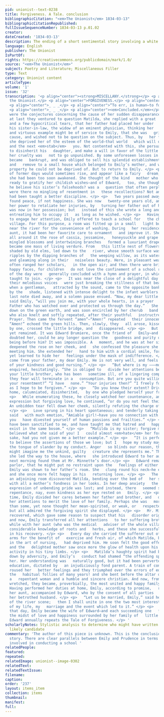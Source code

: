 ```yaml
---
pid: unionist--text-0238
title: Forgiveness. A Tale. conclusion
bibliographicCitation: "<em>The Unionist</em> 1834-03-13"
bibliographicCitationRepublished: 
fullIssueSequenceNumber: 1834-03-13 p.01.02
creator: 
dateCreated: '1834-03-13'
description: The ending of a short sentimental story involving a white woman teacher
language: English
publisher: The Unionist
IsPartOf: 
rights: https://creativecommons.org/publicdomain/mark/1.0/
source: "<em>The Unionist</em>"
subject: Poetry and Literature; Miscellaneous Filler
type: Text
category: Unionist content
articleType: 
volume: '1'
issue: '32'
transcription: '<p align="center"><strong>MISCELLANY.</strong></p> <p align="right">For
  the Unionist.</p> <p align="center">FORGIVENESS.</p> <p align="center">A TALE.</p>
  <p align="center">_ _ _</p> <p align="center">“To err, is human—to forgive, divine.”</p>
  <p align="center">_ _ _</p> <p align="center"><em>Concluded.</em></p> <p>   Various
  were the conjectures concerning the cause of her sudden disappearance,   and when
  at last they ventured to question Matilda, she replied with a great   many signs
  and a few hypocritical tears, that her father had placed her under   the care of
  his sister-in-law, the widow of an eminent physician, thinking her   experience
  and virtuous example might be of service to Emily, that she was   grieved for the
  cause, and wished not to be question on the subject. Thus, by   her false insinuations,
  she deprived her of the esteem of the world—that world   which will one day <em>worship</em>
  and the next <em>stab</em>   you. Not contented with this, she persuaded Mr. Minnette
  to disinherit his   daughter, and make a will in favor of the little George, but
  her cruelty was   not to go unpunished. By some unforeseen losses in trade Mr. Minnette
  became   bankrupt, and was obliged to sell his splendid establishment in —— street,
  and   remove to a small house which belonged to Emily’s mother, and which was the   only
  property he could not be deprived of. But to return to Emily. </p> <p>   The picture
  of former days would sometimes rise, and appear like a fairy   dream, from which
  she had been too soon awakened. She thought of the kind   mother who had been ever
  ready to gratify her childish wishes—and of Edward,   too, she thought much. Would
  he believe his sister’s falsehoods? was a   question that often perplexed her. And
  were there no mingling of resentment in   these recollections? Not any. Her heart
  had been taught a better discipline. </p> <p>   Two years passed away, and Emily
  found peace, if not happiness. She was now   twenty-one years old, and it was in
  her power to retaliate her injuries, by   turning her father out of her house, which
  was now in her possession; but   instead of this she wrote a long and kind letter,
  entreating him to occupy it   as long as he wished. </p> <p>   Having but little
  to engage her attention, Emily offered to teach a school for   the children of the
  village. For this purpose, a room was fitted up in a small   light building, erected
  near the river for the convenience of washing. During   her residence with her kind
  aunt, it had been her favorite care to ornament   and improve it. She had planted
  all around it the rose of cassia, jessamine,   honeysuckle and grape vines. Their
  mingled blossoms and intertwining branches   formed a luxuriant drapery, which soon
  became one mass of living verdure. From   this little nest of flowers, an avenue,
  shaded by old elms, led down to the   river, whose smooth surface was broken into
  ripples by the dipping branches of   the weeping willow, as its waters went sparkling
  and gleaming along in their   noiseless beauty. Here, in pleasant weather, Emily
  often ranged her scholars,   in the open air; and then there were bright eyes and
  happy faces, for children   do not love the confinement of a school room. The exercises
  of the day were   generally concluded with a hymn and prayer, in which all were
  taught to join. </p> <p>   It was near the close of a delightful day in June, and
  their melodious voices   were just breaking the stillness of that beautiful solitude,
  when a gentleman,   attracted by the sound, came to the opposite bank, and, concealed
  by the   shade, listened with intense delight to the infant warblers. </p> <p>   The
  last note died away, and a solemn pause ensued. “Now, my dear little   children,”
  said Emily, “will you join me, with your whole hearts, in a prayer   to our Heavenly
  Father who has watched over and protected us through the day.”   She then kneeled
  down on the green earth, and was soon encircled by her cherub   band of scholars,
  who also knelt and softly repeated, after their youthful   instructress, The Lord’s
  Prayer. Then came the fervent “amen”—“Amen!” repeated   their innocent lips, and
  “Amen!” echoed the green hills. Then, slowly, they   all arose, kissed Emily, one
  by one, crossed the little bridge, and   disappeared. </p> <p>   But the stranger
  yet remained. It was Edward Brumiere, once the friend of   Emily—and if he had ever
  doubted her, could he any longer question the   goodness and purity of the beautiful
  being before him? It was impossible. A   moment, and he was at her side. Surprise
  deepened the rose on her cheek, and   she confessed the pleasure she felt in again
  meeting him. She extended her   hand to him with a cordial smile, for she had not
  yet learned to hide her   feelings under the mask of indifference. </p> <p>   “I
  come from your father, my dear Emily. He is not very well, and feels the   want
  of your kindness and good nursing.” </p> <p>   “But where is my ———mother?” she
  enquired, hesitatingly. “She is obliged to   divide her attentions between him and
  your little brother, who has been   sometime ill, of a lingering complaint, which
  they fear will terminate in a   consumption. But are you quite willing to forget
  your resentment?” “I have   none.” “Your injuries then?” “I freely forgive them
  as I hope to be forgiven.” </p> <p>   “Do you know their extent? Driven from your
  home, calumniated, disinherited,   by one who pledged herself your friend.” </p>
  <p>   While enumerating these, he closely watched her countenance, and finding there   no
  expression but forgiving love, he continued, “or do you not feel their   force?”
  An unbidden tear fell down her cheek, silently refuting the charge of   insensibility.
  </p> <p>   Love sprung in his heart spontaneous; and tenderly taking her hand, he
  said   with much emotion, “Amiable girl!—have you no connection with earth, that
  you   have divested yourself of human passions and frailties.” </p> <p>   “Afflictions
  have been sanctified to me, and have taught me that hatred and   happiness cannot
  exist in the same bosom.” </p> <p>   “Matilda is my sister; forgive me, Emily! I
  believed what she said of you! I   could almost <em>hate</em> her for <em>your</em>
  sake, had you not given me a better example.” </p> <p>   “It is perfectly natural
  to believe the assertions of those we love; but I   hope my study may be to contradict
  the tongue of slander by my conduct. Anger   so blinds our reason, that Matilda
  might imagine me the unkind, guilty   creature she represents me." Thus saying,
  she led the way to the house, where   she introduced Edward to her aunt. </p> <p>The
  next morning found them at Mr. Minnette’s door.</p> <p>   Edward remained in the
  parlor, that he might put no restraint upon the   feelings of either party, while
  Emily was shown to her father’s room. She   clung round his neck—he embraced her,
  and she once more felt happy in his   returning love. </p> <p>   The open door of
  an adjoining room discovered Matilda, bending over the bed of   her sick child,
  with all a mother’s fondness in her looks. In her deep anxiety   the predominant
  expression of unbending pride was lost; and instead, there   seemed something like
  repentance, nay, even kindness as her eye rested on   Emily. </p> <p>   From this
  time, Emily divided her cares between her father and brother, and   determined by
  her attentions to merit the love of her family. Perhaps she was   more condescending
  than some, yet none thought her mean-spirited, or weak, or   respected her the less;
  but all admired the forgiving spirit she displayed. </p> <p>   Mr. Minnette soon
  recovered, which gave some reason to suspect that his   disorder originated in remorse;
  and now, Emily transferred all her attentions   to her suffering brother. She had,
  while with her aunt (who was the medical   adviser of the whole village) acquired
  considerable knowledge of roots and   herbs, and these she successfully employed
  in his recovery. </p> <p>   Every day she carried the sufferer out of doors in her
  arms for the benefit of   exercise and fresh air, of which Matilda, by a mistake
  in the art of nursing,   had deprived him. He soon felt the good effect of the change,
  and the   delighted mother saw once more the glow of health upon his cheek, and   returning
  activity in his tiny limbs. </p> <p>   Matilda’s haughty spirit had been broken
  down by adversity, and Emily’s   conduct had shamed “the offending spirit” out of
  her. Her understanding was   naturally good, but it had been perverted by a faulty
  education, dictated by   an injudiciously fond parent. A train of concurring circumstances
  roused her   better feelings and they triumphed over the errors of education and
  the   habitual follies of many years! and she bent before the altar of her God,
  a   repentant woman and a humble and sincere christian. And now, from being the   most
  wretched, they became, proverbially, the most united and happy family in   New-York.
  Having performed her duties at home, Emily, according to promise,   returned to
  her aunt, accompanied by Edward, who by the consent of all parties   had become
  her betrothed husband. </p> <p>   “Let us be married, Emily,” said he, “on the anniversary
  of the river scene;   then I shall unite in one the two most interesting events
  of my life, my   marriage and the event which led to it.” </p> <p>   A year from
  that day, Emily became the wife of Edward—and each succeeding one   finds her in
  the midst of love and happiness surrounded by her family of   little ones, to whom
  Edward annually repeats the Tale of Forgiveness. </p> '
scholarlyNotes: Stylistic analysis to determine who might have written this? WHB a
  likely candidate
commentary: 'The author of this piece is unknown. This is the conclusion of a multi-part
  story. There are clear parallels between Emily and Prudence in terms of the piety
  involved in conducting a school '
relatedPeople: 
featured: 
repeated: 
relatedImage: unionist--image-0302
relatedText: 
relatedTextIssue: 
filename: 
caption: 
order: '237'
layout: items_item
collection: items
thumbnail: 
manifest: 
full: 
---
```

